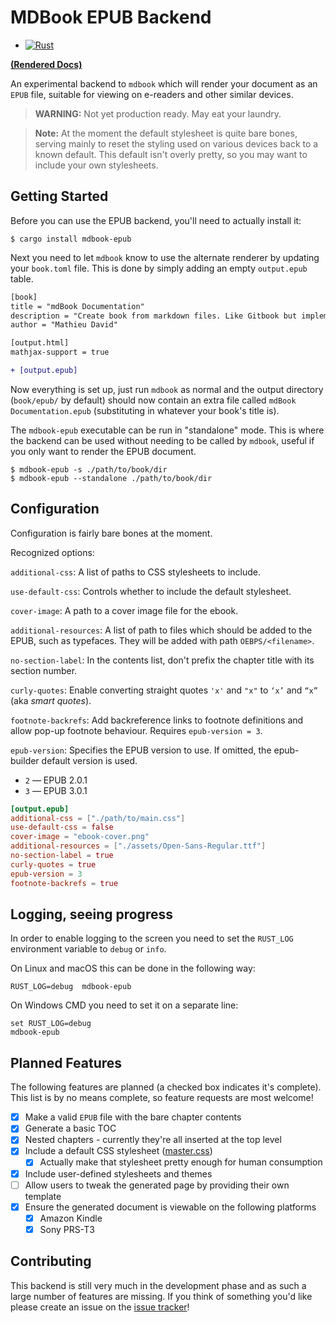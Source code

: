 # MDBook EPUB Backend

- [![Rust](https://github.com/blandger/mdbook-epub/actions/workflows/rust.yml/badge.svg)](https://github.com/blandger/mdbook-epub/actions/workflows/rust.yml)

[**(Rendered Docs)**](https://michael-f-bryan.github.io/mdbook-epub/)

An experimental backend to `mdbook` which will render your document as an `EPUB`
file, suitable for viewing on e-readers and other similar devices.

> **WARNING:** Not yet production ready. May eat your laundry.

> **Note:** At the moment the default stylesheet is quite bare bones, serving
> mainly to reset the styling used on various devices back to a known default.
> This default isn't overly pretty, so you may want to include your own
> stylesheets.

## Getting Started

Before you can use the EPUB backend, you'll need to actually install it:

```
$ cargo install mdbook-epub
```

Next you need to let `mdbook` know to use the alternate renderer by updating
your `book.toml` file. This is done by simply adding an empty `output.epub`
table.

```diff
[book]
title = "mdBook Documentation"
description = "Create book from markdown files. Like Gitbook but implemented in Rust"
author = "Mathieu David"

[output.html]
mathjax-support = true

+ [output.epub]
```

Now everything is set up, just run `mdbook` as normal and the output directory
(`book/epub/` by default) should now contain an extra file called
`mdBook Documentation.epub` (substituting in whatever your book's title is).

The `mdbook-epub` executable can be run in "standalone" mode. This is where
the backend can be used without needing to be called by `mdbook`, useful if
you only want to render the EPUB document.

```
$ mdbook-epub -s ./path/to/book/dir
$ mdbook-epub --standalone ./path/to/book/dir
```

## Configuration

Configuration is fairly bare bones at the moment.

Recognized options:

`additional-css`: A list of paths to CSS stylesheets to include.

`use-default-css`: Controls whether to include the default stylesheet.

`cover-image`: A path to a cover image file for the ebook.

`additional-resources`: A list of path to files which should be added to the
EPUB, such as typefaces. They will be added with path `OEBPS/<filename>`.

`no-section-label`: In the contents list, don't prefix the chapter title with
its section number.

`curly-quotes`: Enable converting straight quotes `'x'` and `"x"` to `‘x’` and
`“x”` (aka *smart quotes*).

`footnote-backrefs`: Add backreference links to footnote definitions and allow pop-up footnote behaviour. Requires
`epub-version = 3`.

`epub-version`: Specifies the EPUB version to use. If omitted, the epub-builder
default version is used.

- `2` — EPUB 2.0.1
- `3` — EPUB 3.0.1

```toml
[output.epub]
additional-css = ["./path/to/main.css"]
use-default-css = false
cover-image = "ebook-cover.png"
additional-resources = ["./assets/Open-Sans-Regular.ttf"]
no-section-label = true
curly-quotes = true
epub-version = 3
footnote-backrefs = true
```

## Logging, seeing progress

In order to enable logging to the screen you need to set the `RUST_LOG` environment variable to `debug` or `info`.

On Linux and macOS this can be done in the following way:

```
RUST_LOG=debug  mdbook-epub
```

On Windows CMD you need to set it on a separate line:

```
set RUST_LOG=debug
mdbook-epub
```

## Planned Features

The following features are planned (a checked box indicates it's complete). This
list is by no means complete, so feature requests are most welcome!

- [x] Make a valid `EPUB` file with the bare chapter contents
- [x] Generate a basic TOC
- [x] Nested chapters - currently they're all inserted at the top level
- [x] Include a default CSS stylesheet ([master.css])
    - [X] Actually make that stylesheet pretty enough for human consumption
- [x] Include user-defined stylesheets and themes
- [ ] Allow users to tweak the generated page by providing their own template
- [x] Ensure the generated document is viewable on the following platforms
    - [x] Amazon Kindle
    - [x] Sony PRS-T3

## Contributing

This backend is still very much in the development phase and as such a large
number of features are missing. If you think of something you'd like please
create an issue on the [issue tracker]!


[issue tracker]: https://github.com/Michael-F-Bryan/mdbook-epub/issues

[master.css]: https://github.com/Michael-F-Bryan/mdbook-epub/blob/master/src/master.css
